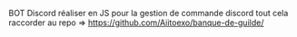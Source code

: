 BOT Discord réaliser en JS pour la gestion de commande discord tout cela raccorder au repo => https://github.com/Aiitoexo/banque-de-guilde/
